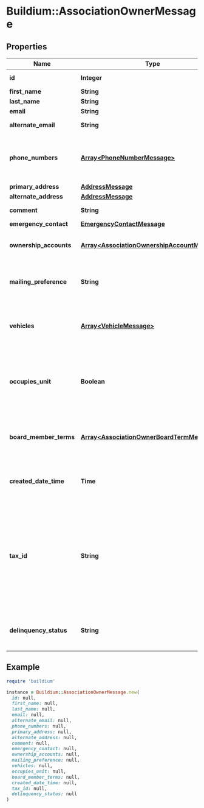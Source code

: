 # Buildium::AssociationOwnerMessage

## Properties

| Name | Type | Description | Notes |
| ---- | ---- | ----------- | ----- |
| **id** | **Integer** | Unique identifier. | [optional] |
| **first_name** | **String** | First name. | [optional] |
| **last_name** | **String** | Last name. | [optional] |
| **email** | **String** | Email. | [optional] |
| **alternate_email** | **String** | Alternate email. | [optional] |
| **phone_numbers** | [**Array&lt;PhoneNumberMessage&gt;**](PhoneNumberMessage.md) | List of phone numbers of the association user. | [optional] |
| **primary_address** | [**AddressMessage**](AddressMessage.md) |  | [optional] |
| **alternate_address** | [**AddressMessage**](AddressMessage.md) |  | [optional] |
| **comment** | **String** | General comments. | [optional] |
| **emergency_contact** | [**EmergencyContactMessage**](EmergencyContactMessage.md) |  | [optional] |
| **ownership_accounts** | [**Array&lt;AssociationOwnershipAccountMessage&gt;**](AssociationOwnershipAccountMessage.md) | List of associated ownership accounts. | [optional] |
| **mailing_preference** | **String** | Indicates the association owner&#39;s mailing preference. | [optional] |
| **vehicles** | [**Array&lt;VehicleMessage&gt;**](VehicleMessage.md) | List of vehicles associated with the association owner. | [optional] |
| **occupies_unit** | **Boolean** | Indicates if the association owner occupies a unit(s) within the association. | [optional] |
| **board_member_terms** | [**Array&lt;AssociationOwnerBoardTermMessage&gt;**](AssociationOwnerBoardTermMessage.md) | List of Board Member Terms for the given Association Owner(s) | [optional] |
| **created_date_time** | **Time** | Date and time the association owner was created. | [optional] |
| **tax_id** | **String** | Taxpayer identification number. Examples of United States identification numbers are Social Security number or a Employer Identification Number. | [optional] |
| **delinquency_status** | **String** | Indicates the delinquency status of the association owner. | [optional] |

## Example

```ruby
require 'buildium'

instance = Buildium::AssociationOwnerMessage.new(
  id: null,
  first_name: null,
  last_name: null,
  email: null,
  alternate_email: null,
  phone_numbers: null,
  primary_address: null,
  alternate_address: null,
  comment: null,
  emergency_contact: null,
  ownership_accounts: null,
  mailing_preference: null,
  vehicles: null,
  occupies_unit: null,
  board_member_terms: null,
  created_date_time: null,
  tax_id: null,
  delinquency_status: null
)
```

